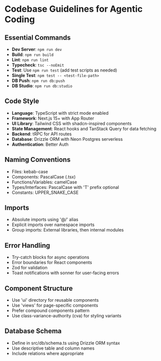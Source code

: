 # Codebase Guidelines for Agentic Coding

## Essential Commands
- **Dev Server**: `npm run dev`
- **Build**: `npm run build`
- **Lint**: `npm run lint`
- **Typecheck**: `tsc --noEmit`
- **Test**: Use `npm run test` (add test scripts as needed)
- **Single Test**: `npm test -- <test-file-path>`
- **DB Push**: `npm run db:push`
- **DB Studio**: `npm run db:studio`

## Code Style
- **Language**: TypeScript with strict mode enabled
- **Framework**: Next.js 15+ with App Router
- **UI Library**: Tailwind CSS with shadcn-inspired components
- **State Management**: React hooks and TanStack Query for data fetching
- **Backend**: tRPC for API routes
- **Database**: Drizzle ORM with Neon Postgres serverless
- **Authentication**: Better Auth

## Naming Conventions
- Files: kebab-case
- Components: PascalCase (.tsx)
- Functions/Variables: camelCase
- Types/Interfaces: PascalCase with 'T' prefix optional
- Constants: UPPER_SNAKE_CASE

## Imports
- Absolute imports using '@/' alias
- Explicit imports over namespace imports
- Group imports: External libraries, then internal modules

## Error Handling
- Try-catch blocks for async operations
- Error boundaries for React components
- Zod for validation
- Toast notifications with sonner for user-facing errors

## Component Structure
- Use 'ui' directory for reusable components
- Use 'views' for page-specific components
- Prefer compound components pattern
- Use class-variance-authority (cva) for styling variants

## Database Schema
- Define in src/db/schema.ts using Drizzle ORM syntax
- Use descriptive table and column names
- Include relations where appropriate